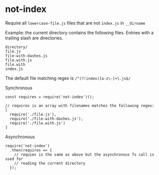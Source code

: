 # not-index
Require all `lowercase-file.js` files that are not `index.js` in `__dirname`

Example: the current directory contains the following files. Entries with a
trailing slash are directories.
```
directory/
file.js
file-with-dashes.js
file.with.js
file.with
index.js
```

The default file matching regex is `/^(?!index)[a-z\-]+\.js$/`

Synchronous
```
const requires = require('not-index')();

// requires is an array with filenames matches the following regex:
[
  require('./file.js'),
  require('./file-with-dashes.js'),
  require('./file.with.js')
]
```

Asynchronous
```
require('not-index')
  .then(requires => {
    // requies is the same as above but the asynchronous fs call is used for
    // reading the current directory
  });
```
